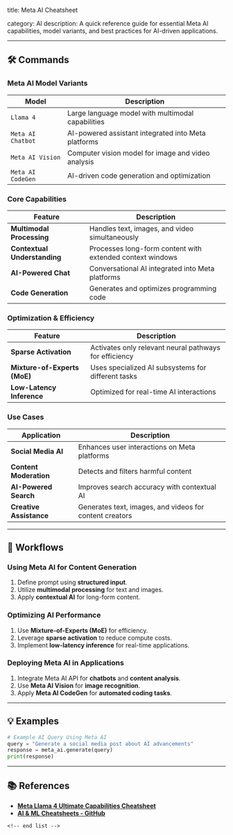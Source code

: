 title: Meta AI Cheatsheet

category: AI
description: A quick reference guide for essential Meta AI capabilities, model variants, and best practices for AI-driven applications.

---

## 🛠️ Commands

### **Meta AI Model Variants**

| Model               | Description                                         |
| ------------------- | --------------------------------------------------- |
| `Llama 4`         | Large language model with multimodal capabilities   |
| `Meta AI Chatbot` | AI-powered assistant integrated into Meta platforms |
| `Meta AI Vision`  | Computer vision model for image and video analysis  |
| `Meta AI CodeGen` | AI-driven code generation and optimization          |

### **Core Capabilities**

| Feature                            | Description                                               |
| ---------------------------------- | --------------------------------------------------------- |
| **Multimodal Processing**    | Handles text, images, and video simultaneously            |
| **Contextual Understanding** | Processes long-form content with extended context windows |
| **AI-Powered Chat**          | Conversational AI integrated into Meta platforms          |
| **Code Generation**          | Generates and optimizes programming code                  |

### **Optimization & Efficiency**

| Feature                            | Description                                            |
| ---------------------------------- | ------------------------------------------------------ |
| **Sparse Activation**        | Activates only relevant neural pathways for efficiency |
| **Mixture-of-Experts (MoE)** | Uses specialized AI subsystems for different tasks     |
| **Low-Latency Inference**    | Optimized for real-time AI interactions                |

### **Use Cases**

| Application                   | Description                                             |
| ----------------------------- | ------------------------------------------------------- |
| **Social Media AI**     | Enhances user interactions on Meta platforms            |
| **Content Moderation**  | Detects and filters harmful content                     |
| **AI-Powered Search**   | Improves search accuracy with contextual AI             |
| **Creative Assistance** | Generates text, images, and videos for content creators |

---

## 🔄 Workflows

### **Using Meta AI for Content Generation**

1. Define prompt using **structured input**.
2. Utilize **multimodal processing** for text and images.
3. Apply **contextual AI** for long-form content.

### **Optimizing AI Performance**

1. Use **Mixture-of-Experts (MoE)** for efficiency.
2. Leverage **sparse activation** to reduce compute costs.
3. Implement **low-latency inference** for real-time applications.

### **Deploying Meta AI in Applications**

1. Integrate Meta AI API for **chatbots** and **content analysis**.
2. Use **Meta AI Vision** for **image recognition**.
3. Apply **Meta AI CodeGen** for **automated coding tasks**.

---

## 💡 Examples

```python
# Example AI Query Using Meta AI
query = "Generate a social media post about AI advancements"
response = meta_ai.generate(query)
print(response)
```

---

## 📚 References

- **[Meta Llama 4 Ultimate Capabilities Cheatsheet](https://www.ai-mindset.ai/meta-llama-4-ultimate-capabilities-cheetsheet)**
- **[AI &amp; ML Cheatsheets - GitHub](https://github.com/SamBelkacem/AI-ML-cheatsheets)**

```
<!-- end list -->
```
